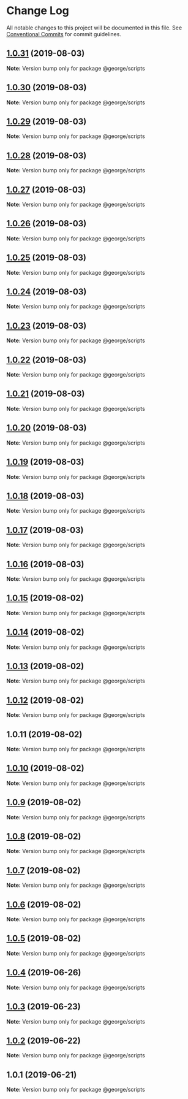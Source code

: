 # Change Log

All notable changes to this project will be documented in this file.
See [Conventional Commits](https://conventionalcommits.org) for commit guidelines.

## [1.0.31](https://github.com/ThreeMammals/george/compare/@george/scripts@1.0.11...@george/scripts@1.0.31) (2019-08-03)

**Note:** Version bump only for package @george/scripts





## [1.0.30](https://github.com/ThreeMammals/george/compare/@george/scripts@1.0.29...@george/scripts@1.0.30) (2019-08-03)

**Note:** Version bump only for package @george/scripts





## [1.0.29](https://github.com/ThreeMammals/george/compare/@george/scripts@1.0.28...@george/scripts@1.0.29) (2019-08-03)

**Note:** Version bump only for package @george/scripts





## [1.0.28](https://github.com/ThreeMammals/george/compare/@george/scripts@1.0.27...@george/scripts@1.0.28) (2019-08-03)

**Note:** Version bump only for package @george/scripts





## [1.0.27](https://github.com/ThreeMammals/george/compare/@george/scripts@1.0.26...@george/scripts@1.0.27) (2019-08-03)

**Note:** Version bump only for package @george/scripts





## [1.0.26](https://github.com/ThreeMammals/george/compare/@george/scripts@1.0.25...@george/scripts@1.0.26) (2019-08-03)

**Note:** Version bump only for package @george/scripts





## [1.0.25](https://github.com/ThreeMammals/george/compare/@george/scripts@1.0.24...@george/scripts@1.0.25) (2019-08-03)

**Note:** Version bump only for package @george/scripts





## [1.0.24](https://github.com/ThreeMammals/george/compare/@george/scripts@1.0.23...@george/scripts@1.0.24) (2019-08-03)

**Note:** Version bump only for package @george/scripts





## [1.0.23](https://github.com/ThreeMammals/george/compare/@george/scripts@1.0.22...@george/scripts@1.0.23) (2019-08-03)

**Note:** Version bump only for package @george/scripts





## [1.0.22](https://github.com/ThreeMammals/george/compare/@george/scripts@1.0.21...@george/scripts@1.0.22) (2019-08-03)

**Note:** Version bump only for package @george/scripts





## [1.0.21](https://github.com/ThreeMammals/george/compare/@george/scripts@1.0.20...@george/scripts@1.0.21) (2019-08-03)

**Note:** Version bump only for package @george/scripts





## [1.0.20](https://github.com/ThreeMammals/george/compare/@george/scripts@1.0.19...@george/scripts@1.0.20) (2019-08-03)

**Note:** Version bump only for package @george/scripts





## [1.0.19](https://github.com/ThreeMammals/george/compare/@george/scripts@1.0.18...@george/scripts@1.0.19) (2019-08-03)

**Note:** Version bump only for package @george/scripts





## [1.0.18](https://github.com/ThreeMammals/george/compare/@george/scripts@1.0.17...@george/scripts@1.0.18) (2019-08-03)

**Note:** Version bump only for package @george/scripts





## [1.0.17](https://github.com/ThreeMammals/george/compare/@george/scripts@1.0.15...@george/scripts@1.0.17) (2019-08-03)

**Note:** Version bump only for package @george/scripts





## [1.0.16](https://github.com/ThreeMammals/george/compare/@george/scripts@1.0.15...@george/scripts@1.0.16) (2019-08-03)

**Note:** Version bump only for package @george/scripts





## [1.0.15](https://github.com/ThreeMammals/george/compare/@george/scripts@1.0.14...@george/scripts@1.0.15) (2019-08-02)

**Note:** Version bump only for package @george/scripts





## [1.0.14](https://github.com/ThreeMammals/george/compare/@george/scripts@1.0.13...@george/scripts@1.0.14) (2019-08-02)

**Note:** Version bump only for package @george/scripts





## [1.0.13](https://github.com/ThreeMammals/george/compare/@george/scripts@1.0.12...@george/scripts@1.0.13) (2019-08-02)

**Note:** Version bump only for package @george/scripts





## [1.0.12](https://github.com/ThreeMammals/george/compare/@george/scripts@1.0.11...@george/scripts@1.0.12) (2019-08-02)

**Note:** Version bump only for package @george/scripts





## 1.0.11 (2019-08-02)

**Note:** Version bump only for package @george/scripts





## [1.0.10](https://github.com/TomPallister/george/compare/@george/scripts@1.0.9...@george/scripts@1.0.10) (2019-08-02)

**Note:** Version bump only for package @george/scripts





## [1.0.9](https://github.com/TomPallister/george/compare/@george/scripts@1.0.8...@george/scripts@1.0.9) (2019-08-02)

**Note:** Version bump only for package @george/scripts





## [1.0.8](https://github.com/TomPallister/george/compare/@george/scripts@1.0.7...@george/scripts@1.0.8) (2019-08-02)

**Note:** Version bump only for package @george/scripts





## [1.0.7](https://github.com/TomPallister/george/compare/@george/scripts@1.0.6...@george/scripts@1.0.7) (2019-08-02)

**Note:** Version bump only for package @george/scripts





## [1.0.6](https://github.com/TomPallister/george/compare/@george/scripts@1.0.5...@george/scripts@1.0.6) (2019-08-02)

**Note:** Version bump only for package @george/scripts





## [1.0.5](https://github.com/TomPallister/george/compare/@george/scripts@1.0.4...@george/scripts@1.0.5) (2019-08-02)

**Note:** Version bump only for package @george/scripts





## [1.0.4](https://github.com/TomPallister/george/compare/@george/scripts@1.0.3...@george/scripts@1.0.4) (2019-06-26)

**Note:** Version bump only for package @george/scripts





## [1.0.3](https://github.com/TomPallister/george/compare/@george/scripts@1.0.2...@george/scripts@1.0.3) (2019-06-23)

**Note:** Version bump only for package @george/scripts





## [1.0.2](https://github.com/TomPallister/george/compare/@george/scripts@1.0.1...@george/scripts@1.0.2) (2019-06-22)

**Note:** Version bump only for package @george/scripts





## 1.0.1 (2019-06-21)

**Note:** Version bump only for package @george/scripts
